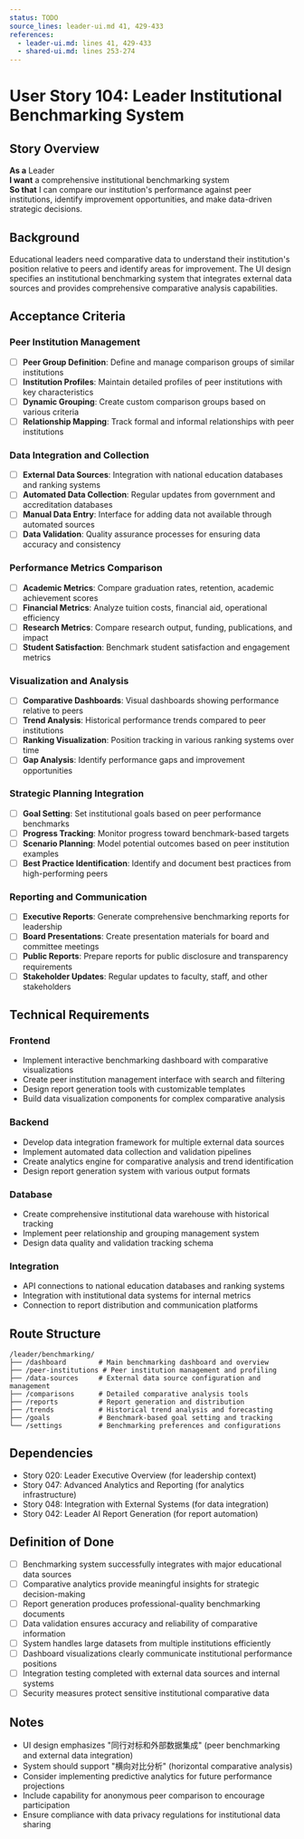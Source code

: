 ```yaml
---
status: TODO
source_lines: leader-ui.md 41, 429-433
references:
  - leader-ui.md: lines 41, 429-433
  - shared-ui.md: lines 253-274
---
```


# User Story 104: Leader Institutional Benchmarking System

## Story Overview

**As a** Leader  
**I want** a comprehensive institutional benchmarking system  
**So that** I can compare our institution's performance against peer institutions, identify improvement opportunities, and make data-driven strategic decisions.

## Background

Educational leaders need comparative data to understand their institution's position relative to peers and identify areas for improvement. The UI design specifies an institutional benchmarking system that integrates external data sources and provides comprehensive comparative analysis capabilities.

## Acceptance Criteria

### Peer Institution Management
- [ ] **Peer Group Definition**: Define and manage comparison groups of similar institutions
- [ ] **Institution Profiles**: Maintain detailed profiles of peer institutions with key characteristics
- [ ] **Dynamic Grouping**: Create custom comparison groups based on various criteria
- [ ] **Relationship Mapping**: Track formal and informal relationships with peer institutions

### Data Integration and Collection
- [ ] **External Data Sources**: Integration with national education databases and ranking systems
- [ ] **Automated Data Collection**: Regular updates from government and accreditation databases
- [ ] **Manual Data Entry**: Interface for adding data not available through automated sources
- [ ] **Data Validation**: Quality assurance processes for ensuring data accuracy and consistency

### Performance Metrics Comparison
- [ ] **Academic Metrics**: Compare graduation rates, retention, academic achievement scores
- [ ] **Financial Metrics**: Analyze tuition costs, financial aid, operational efficiency
- [ ] **Research Metrics**: Compare research output, funding, publications, and impact
- [ ] **Student Satisfaction**: Benchmark student satisfaction and engagement metrics

### Visualization and Analysis
- [ ] **Comparative Dashboards**: Visual dashboards showing performance relative to peers
- [ ] **Trend Analysis**: Historical performance trends compared to peer institutions
- [ ] **Ranking Visualization**: Position tracking in various ranking systems over time
- [ ] **Gap Analysis**: Identify performance gaps and improvement opportunities

### Strategic Planning Integration
- [ ] **Goal Setting**: Set institutional goals based on peer performance benchmarks
- [ ] **Progress Tracking**: Monitor progress toward benchmark-based targets
- [ ] **Scenario Planning**: Model potential outcomes based on peer institution examples
- [ ] **Best Practice Identification**: Identify and document best practices from high-performing peers

### Reporting and Communication
- [ ] **Executive Reports**: Generate comprehensive benchmarking reports for leadership
- [ ] **Board Presentations**: Create presentation materials for board and committee meetings
- [ ] **Public Reports**: Prepare reports for public disclosure and transparency requirements
- [ ] **Stakeholder Updates**: Regular updates to faculty, staff, and other stakeholders

## Technical Requirements

### Frontend
- Implement interactive benchmarking dashboard with comparative visualizations
- Create peer institution management interface with search and filtering
- Design report generation tools with customizable templates
- Build data visualization components for complex comparative analysis

### Backend
- Develop data integration framework for multiple external data sources
- Implement automated data collection and validation pipelines
- Create analytics engine for comparative analysis and trend identification
- Design report generation system with various output formats

### Database
- Create comprehensive institutional data warehouse with historical tracking
- Implement peer relationship and grouping management system
- Design data quality and validation tracking schema

### Integration
- API connections to national education databases and ranking systems
- Integration with institutional data systems for internal metrics
- Connection to report distribution and communication platforms

## Route Structure
```
/leader/benchmarking/
├── /dashboard        # Main benchmarking dashboard and overview
├── /peer-institutions # Peer institution management and profiling
├── /data-sources     # External data source configuration and management
├── /comparisons      # Detailed comparative analysis tools
├── /reports          # Report generation and distribution
├── /trends           # Historical trend analysis and forecasting
├── /goals            # Benchmark-based goal setting and tracking
└── /settings         # Benchmarking preferences and configurations
```

## Dependencies
- Story 020: Leader Executive Overview (for leadership context)
- Story 047: Advanced Analytics and Reporting (for analytics infrastructure)
- Story 048: Integration with External Systems (for data integration)
- Story 042: Leader AI Report Generation (for report automation)

## Definition of Done
- [ ] Benchmarking system successfully integrates with major educational data sources
- [ ] Comparative analytics provide meaningful insights for strategic decision-making
- [ ] Report generation produces professional-quality benchmarking documents
- [ ] Data validation ensures accuracy and reliability of comparative information
- [ ] System handles large datasets from multiple institutions efficiently
- [ ] Dashboard visualizations clearly communicate institutional performance positions
- [ ] Integration testing completed with external data sources and internal systems
- [ ] Security measures protect sensitive institutional comparative data

## Notes
- UI design emphasizes "同行对标和外部数据集成" (peer benchmarking and external data integration)
- System should support "横向对比分析" (horizontal comparative analysis)
- Consider implementing predictive analytics for future performance projections
- Include capability for anonymous peer comparison to encourage participation
- Ensure compliance with data privacy regulations for institutional data sharing